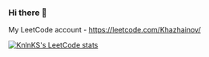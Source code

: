 ### Hi there 👋

My LeetCode account - https://leetcode.com/Khazhainov/

[![KnlnKS's LeetCode stats](https://leetcode-stats-six.vercel.app/?username=Khazhainov&theme=dark)](https://github.com/KnlnKS/leetcode-stats)

<!--
**Khazhainov/Khazhainov** is a ✨ _special_ ✨ repository because its `README.md` (this file) appears on your GitHub profile.

Here are some ideas to get you started:

- 🔭 I’m currently working on ...
- 🌱 I’m currently learning ...
- 👯 I’m looking to collaborate on ...
- 🤔 I’m looking for help with ...
- 💬 Ask me about ...
- 📫 How to reach me: ...
- 😄 Pronouns: ...
- ⚡ Fun fact: ...
-->

